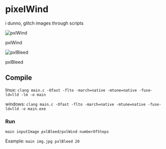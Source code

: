 # pixelWind
i dunno, glitch images through scripts

![pxlWind](https://github.com/zigzag1001/pixelWind/blob/main/out/output1.gif)

pxlWind

![pxlBleed](https://github.com/zigzag1001/pixelWind/blob/main/out/output5.gif)

pxlBleed

## Compile
linux: `clang main.c -Ofast -flto -march=native -mtune=native -fuse-ld=lld -lm -o main`

windows: `clang main.c -Ofast -flto -march=native -mtune=native -fuse-ld=lld -o main.exe`


### Run
`main inputImage pxlBleed/pxlWind numberOfSteps`

Example: `main img.jpg pxlBleed 20`
